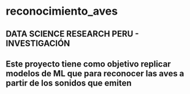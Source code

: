 # reconocimiento_aves
DATA SCIENCE RESEARCH PERU - INVESTIGACIÓN
---
Este proyecto tiene como objetivo replicar modelos de ML que para reconocer las aves a partir de los sonidos que emiten
---
